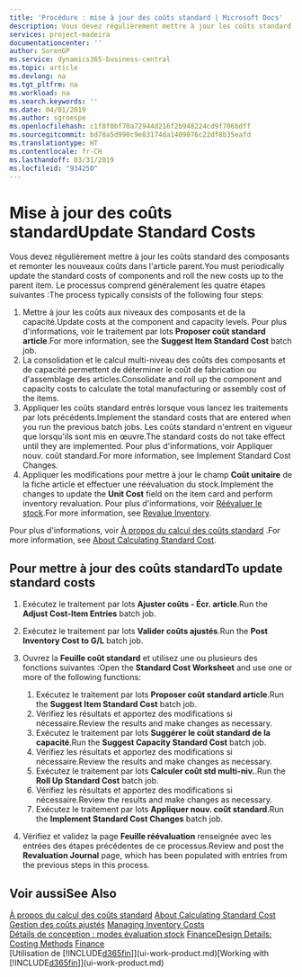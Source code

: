 ```yaml
---
title: 'Procédure : mise à jour des coûts standard | Microsoft Docs'
description: Vous devez régulièrement mettre à jour les coûts standard des composants et remonter les nouveaux coûts dans l'article parent.
services: project-madeira
documentationcenter: ''
author: SorenGP
ms.service: dynamics365-business-central
ms.topic: article
ms.devlang: na
ms.tgt_pltfrm: na
ms.workload: na
ms.search.keywords: ''
ms.date: 04/01/2019
ms.author: sgroespe
ms.openlocfilehash: c1f8f0bf70a72944d216f2b948224cd9f706bdff
ms.sourcegitcommit: bd78a5d990c9e83174da1409076c22df8b35eafd
ms.translationtype: HT
ms.contentlocale: fr-CH
ms.lasthandoff: 03/31/2019
ms.locfileid: "934250"
---
```

# <a name="update-standard-costs"></a><span data-ttu-id="0d2fc-103">Mise à jour des coûts standard</span><span class="sxs-lookup"><span data-stu-id="0d2fc-103">Update Standard Costs</span></span>
<span data-ttu-id="0d2fc-104">Vous devez régulièrement mettre à jour les coûts standard des composants et remonter les nouveaux coûts dans l'article parent.</span><span class="sxs-lookup"><span data-stu-id="0d2fc-104">You must periodically update the standard costs of components and roll the new costs up to the parent item.</span></span> <span data-ttu-id="0d2fc-105">Le processus comprend généralement les quatre étapes suivantes :</span><span class="sxs-lookup"><span data-stu-id="0d2fc-105">The process typically consists of the following four steps:</span></span>  

1.  <span data-ttu-id="0d2fc-106">Mettre à jour les coûts aux niveaux des composants et de la capacité.</span><span class="sxs-lookup"><span data-stu-id="0d2fc-106">Update costs at the component and capacity levels.</span></span> <span data-ttu-id="0d2fc-107">Pour plus d'informations, voir le traitement par lots **Proposer coût standard article**.</span><span class="sxs-lookup"><span data-stu-id="0d2fc-107">For more information, see the **Suggest Item Standard Cost** batch job.</span></span>  
2.  <span data-ttu-id="0d2fc-108">La consolidation et le calcul multi-niveau des coûts des composants et de capacité permettent de déterminer le coût de fabrication ou d'assemblage des articles.</span><span class="sxs-lookup"><span data-stu-id="0d2fc-108">Consolidate and roll up the component and capacity costs to calculate the total manufacturing or assembly cost of the items.</span></span>  
3.  <span data-ttu-id="0d2fc-109">Appliquer les coûts standard entrés lorsque vous lancez les traitements par lots précédents.</span><span class="sxs-lookup"><span data-stu-id="0d2fc-109">Implement the standard costs that are entered when you run the previous batch jobs.</span></span> <span data-ttu-id="0d2fc-110">Les coûts standard n'entrent en vigueur que lorsqu'ils sont mis en œuvre.</span><span class="sxs-lookup"><span data-stu-id="0d2fc-110">The standard costs do not take effect until they are implemented.</span></span> <span data-ttu-id="0d2fc-111">Pour plus d'informations, voir Appliquer nouv. coût standard.</span><span class="sxs-lookup"><span data-stu-id="0d2fc-111">For more information, see Implement Standard Cost Changes.</span></span>  
4.  <span data-ttu-id="0d2fc-112">Appliquer les modifications pour mettre à jour le champ **Coût unitaire** de la fiche article et effectuer une réévaluation du stock.</span><span class="sxs-lookup"><span data-stu-id="0d2fc-112">Implement the changes to update the **Unit Cost** field on the item card and perform inventory revaluation.</span></span> <span data-ttu-id="0d2fc-113">Pour plus d'informations, voir [Réévaluer le stock](inventory-how-revalue-inventory.md).</span><span class="sxs-lookup"><span data-stu-id="0d2fc-113">For more information, see [Revalue Inventory](inventory-how-revalue-inventory.md).</span></span>  

<span data-ttu-id="0d2fc-114">Pour plus d'informations, voir [À propos du calcul des coûts standard](finance-about-calculating-standard-cost.md) .</span><span class="sxs-lookup"><span data-stu-id="0d2fc-114">For more information, see [About Calculating Standard Cost](finance-about-calculating-standard-cost.md).</span></span>  
## <a name="to-update-standard-costs"></a><span data-ttu-id="0d2fc-115">Pour mettre à jour des coûts standard</span><span class="sxs-lookup"><span data-stu-id="0d2fc-115">To update standard costs</span></span>  
1.  <span data-ttu-id="0d2fc-116">Exécutez le traitement par lots **Ajuster coûts - Écr. article**.</span><span class="sxs-lookup"><span data-stu-id="0d2fc-116">Run the **Adjust Cost-Item Entries** batch job.</span></span>  
2.  <span data-ttu-id="0d2fc-117">Exécutez le traitement par lots **Valider coûts ajustés**.</span><span class="sxs-lookup"><span data-stu-id="0d2fc-117">Run the **Post Inventory Cost to G/L** batch job.</span></span>  
3.  <span data-ttu-id="0d2fc-118">Ouvrez la **Feuille coût standard** et utilisez une ou plusieurs des fonctions suivantes :</span><span class="sxs-lookup"><span data-stu-id="0d2fc-118">Open the **Standard Cost Worksheet** and use one or more of the following functions:</span></span>  

    1.  <span data-ttu-id="0d2fc-119">Exécutez le traitement par lots **Proposer coût standard article**.</span><span class="sxs-lookup"><span data-stu-id="0d2fc-119">Run the **Suggest Item Standard Cost** batch job.</span></span>  
    2.  <span data-ttu-id="0d2fc-120">Vérifiez les résultats et apportez des modifications si nécessaire.</span><span class="sxs-lookup"><span data-stu-id="0d2fc-120">Review the results and make changes as necessary.</span></span>  
    3.  <span data-ttu-id="0d2fc-121">Exécutez le traitement par lots **Suggérer le coût standard de la capacité**.</span><span class="sxs-lookup"><span data-stu-id="0d2fc-121">Run the **Suggest Capacity Standard Cost** batch job.</span></span>  
    4.  <span data-ttu-id="0d2fc-122">Vérifiez les résultats et apportez des modifications si nécessaire.</span><span class="sxs-lookup"><span data-stu-id="0d2fc-122">Review the results and make changes as necessary.</span></span>
    5. <span data-ttu-id="0d2fc-123">Exécutez le traitement par lots **Calculer coût std multi-niv.**.</span><span class="sxs-lookup"><span data-stu-id="0d2fc-123">Run the **Roll Up Standard Cost** batch job.</span></span>
    6.  <span data-ttu-id="0d2fc-124">Vérifiez les résultats et apportez des modifications si nécessaire.</span><span class="sxs-lookup"><span data-stu-id="0d2fc-124">Review the results and make changes as necessary.</span></span>
    7.  <span data-ttu-id="0d2fc-125">Exécutez le traitement par lots **Appliquer nouv. coût standard**.</span><span class="sxs-lookup"><span data-stu-id="0d2fc-125">Run the **Implement Standard Cost Changes** batch job.</span></span>  
4.  <span data-ttu-id="0d2fc-126">Vérifiez et validez la page **Feuille réévaluation** renseignée avec les entrées des étapes précédentes de ce processus.</span><span class="sxs-lookup"><span data-stu-id="0d2fc-126">Review and post the **Revaluation Journal** page, which has been populated with entries from the previous steps in this process.</span></span>  

## <a name="see-also"></a><span data-ttu-id="0d2fc-127">Voir aussi</span><span class="sxs-lookup"><span data-stu-id="0d2fc-127">See Also</span></span>  
 <span data-ttu-id="0d2fc-128">[À propos du calcul des coûts standard](finance-about-calculating-standard-cost.md) </span><span class="sxs-lookup"><span data-stu-id="0d2fc-128">[About Calculating Standard Cost](finance-about-calculating-standard-cost.md) </span></span>  
 <span data-ttu-id="0d2fc-129">[Gestion des coûts ajustés](finance-manage-inventory-costs.md) </span><span class="sxs-lookup"><span data-stu-id="0d2fc-129">[Managing Inventory Costs](finance-manage-inventory-costs.md) </span></span>  
 <span data-ttu-id="0d2fc-130">[Détails de conception : modes évaluation stock](design-details-costing-methods.md) [Finance](finance.md)</span><span class="sxs-lookup"><span data-stu-id="0d2fc-130">[Design Details: Costing Methods](design-details-costing-methods.md) [Finance](finance.md)</span></span>  
 <span data-ttu-id="0d2fc-131">[Utilisation de [!INCLUDE[d365fin](includes/d365fin_md.md)]](ui-work-product.md)</span><span class="sxs-lookup"><span data-stu-id="0d2fc-131">[Working with [!INCLUDE[d365fin](includes/d365fin_md.md)]](ui-work-product.md)</span></span>  
